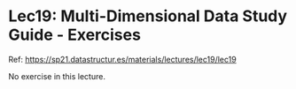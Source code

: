 # Lec19: Multi-Dimensional Data Study Guide - Exercises

Ref: https://sp21.datastructur.es/materials/lectures/lec19/lec19

No exercise in this lecture. 

